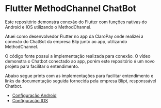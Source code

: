 # Flutter MethodChannel ChatBot

Este repositório demonstra conexão do Flutter com funções nativas do Android e IOS utilizando o MethodChannel.

Atuei como desenvolvedor Flutter no app da ClaroPay onde realizei a conexão do ChatBot da empresa Blip junto ao app, utilizando MethodChannel.

O código fonte possui a implementação realizada para conexão. 
O vídeo demonstra o Chatbot conectado ao app, porém este repositório é um novo projeto para facilitar o entendimento.

Abaixo segue prints com as implementações para facilitar entendimento e links da documentação seguida fornecida pela empresa Blipt, responssável Chatbot.

- [Configuração Android](https://help.blip.ai/hc/pt-br/articles/4474390487447-Como-adicionar-um-bot-em-um-aplicativo-Android-utilizando-o-BLiP-Chat)
- [Configuração IOS](https://help.blip.ai/hc/pt-br/articles/4474399341975-Como-adicionar-um-bot-em-um-aplicativo-iOS-utilizando-o-BLiP-Chat)


